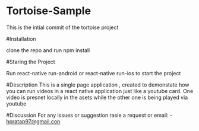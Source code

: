 # Tortoise-Sample

This is the intial commit of the tortoise project

#Installation

clone the repo and run npm install

#Staring the Project

Run react-native run-android or react-native run-ios to start the project

#Description
This is a single page application , created to demonstate how you can run videos in a react native application just like a youtube card.
One video is presnet locally in the asets while the other one is being played via youtube

#Discussion
For any issues or suggestion rasie a request
              or
 email: - hpratap97@gmail.con
